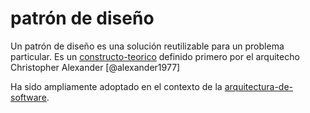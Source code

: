# patrón de diseño

Un patrón de diseño es una solución reutilizable para un problema particular. Es un [constructo-teorico](constructo-teorico.md) definido primero por el arquitecho Christopher Alexander [@alexander1977]

Ha sido ampliamente adoptado en el contexto de la [arquitectura-de-software](arquitectura-de-software.md).
